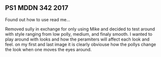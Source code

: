 ## PS1 MDDN 342 2017
Found out how to use read me...

Removed sully in exchange for only using Mike and decided to test around with style ranging from low polly, medium, and finaly smooth.
I wanted to play around with looks and how the peramiters will affect each look and feel. on my first and last image it is clearly obviouse how the pollys change the look when one moves the eyes around.
